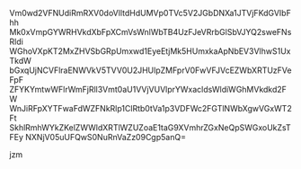Vm0wd2VFNUdiRmRXV0doVlltdHdUMVp0TVc5V2JGbDNXa1JTVjFKdGVIbFhh
Mk0xVmpGYWRHVkdXbFpXCmVsWnlWbTB4UzFJeVRrbGlSbVJYQ2sweFNsRldi
WGhoVXpKT2MxZHVSbGRpUmxwd1EyeEtjMk5HUmxkaApNbEV3VlhwS1UxTkdW
bGxqUjNCVFlraENWVkV5TVV0U2JHUlpZMFprV0FwVFJVcEZWbXRTUzFVeFpF
ZFYKYmtwWFlrWmFjRll3Vmt0aU1VVjVUVlprYWxacldsWldiWGhMVkdkd2FW
WnJiRFpXYTFwaFdWZFNkRlp1ClRtb0tVa1p3VDFWc2FGTlNWbXgwVGxWT2Ft
SkhlRmhWYkZKelZWWldXRTlWZUZoaE1taG9XVmhrZGxNeQpSWGxoUkZsTFEy
NXNjV05uUFQwS0NuRnVaZz09Cgp5anQ=

jzm